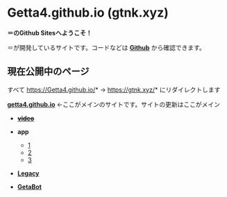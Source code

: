 # Getta4.github.io (gtnk.xyz)
**＝のGithub Sitesへようこそ！**

＝が開発しているサイトです。コードなどは **[Github](https://github.com/getta4/)** から確認できます。

## 現在公開中のページ
すべて https://Getta4.github.io/* → https://gtnk.xyz/* にリダイレクトします

**[getta4.github.io](https://getta4.github.io)** ←ここがメインのサイトです。サイトの更新はここがメイン

* ~~**[video](https://getta4.github.io/Web/video "教育版Youtubeから動画を拾って再生できるサイトです。")**~~

* **app**
    * [1](https://getta4.github.io/Web/app/1 "テトリスっぽいゲームです")
    * [2](https://getta4.github.io/Web/app/2 "改造版 Iミノだけ流れてきます")
    * [3](https://getta4.github.io/Web/app/2 "改造版 速度が最初のままから変化しません")
    
* **[Legacy](https://getta4.github.io/Web/Legacy "harhar021.comのアーカイブです。")**

* **[GetaBot](https://getta4.github.io/GetaBot "Summer of makingで作成したDiscordBotです。")**
